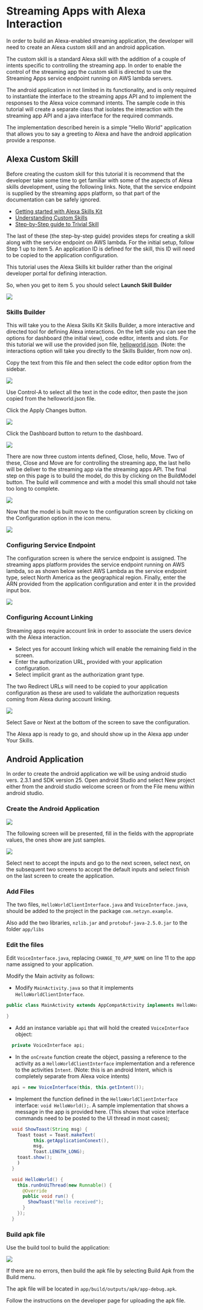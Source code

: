 # Streaming Apps with Alexa Interaction

In order to build an Alexa-enabled streaming application, the developer will
need to create an Alexa custom skill and an android application. 

The custom skill is a standard Alexa skill with the addition of a couple of intents specific to controlling the streaming app. In order to enable the control of the streaming app the custom skill is directed to use the Streaming Apps service endpoint running on AWS lambda servers.

The android application in not limited in its functionality, and is only required to instantiate the interface to the streaming apps API and to implement the responses to the Alexa voice command intents. The sample code in this tutorial will create a separate class that isolates the interaction with the streaming app API and a java interface for the required commands.

The implementation described herein is a simple "Hello World" application that allows you to say a greeting to Alexa and have the android application provide a response. 

## Alexa Custom Skill
Before creating the custom skill for this tutorial it is recommend that the developer take some time to get familiar with some of the aspects of Alexa skills development, using the following links. Note, that the service endpoint is supplied by the streaming apps platform, so that part of the documentation can be safely ignored.

* [Getting started with Alexa Skills Kit](https://developer.amazon.com/public/solutions/alexa/alexa-skills-kit/getting-started-guide)
* [Understanding Custom Skills](https://developer.amazon.com/public/solutions/alexa/alexa-skills-kit/overviews/understanding-custom-skills)
* [Step-by-Step guide to Trivial Skill](https://github.com/alexa/skill-sample-nodejs-trivia)

The last of these (the step-by-step guide) provides steps for creating a skill along with the service endpoint on AWS lambda. For the initial setup, follow Step 1 up to item 5. An application ID is defined for the skill, this ID will need to be copied to the application configuration. 

This tutorial uses the Alexa Skills kit builder rather than the original developer portal for defining interaction. 

So, when you get to item 5. you should select **Launch Skill Builder**

![](./images/LaunchBuilder.png)

### Skills Builder
This will take you to the Alexa Skills Kit Skills Builder, a more interactive and directed tool for defining Alexa interactions. On the left side you can see the options for dashboard (the initial view), code editor, intents and slots. For this tutorial we will use the provided json file, [helloworld.json](./helloworld.json). (Note: the interactions option will take you directly to the Skills Builder, from now on).

Copy the text from this file and then select the code editor option from the sidebar. 

![](./images/CodeEditor.png)

Use Control-A to select all the text in the code editor, then paste the json copied from the helloworld.json file. 

Click the Apply Changes button.

![](./images/ApplyChanges.png)
 
Click the Dashboard button to return to the dashboard.

![](./images/SelectDashboard.png) 

There are now three custom intents defined, Close, hello, Move. Two of these, Close and Move are for controlling the streaming app, the last hello will be deliver to the streaming app via the streaming apps API. The final step on this page is to build the model, do this by clicking on the BuildModel button. The build will commence and with a model this small should not take too long to complete. 

![](./images/BuildModel.png)

Now that the model is built move to the configuration screen by clicking on the Configuration option in the icon menu.

![](./images/Configuration.png)

### Configuring Service Endpoint

The configuration screen is where the service endpoint is assigned. The streaming apps platform provides the service endpoint running on AWS lambda, so as shown below select AWS Lambda as the service endpoint type, select North America as the geographical region. Finally, enter the ARN provided from the application configuration and enter it in the provided input box. 

 ![](https://s3.amazonaws.com/lantern-code-samples-images/trivia/configuration.PNG)

### Configuring Account Linking

Streaming apps require account link in order to associate the users device with the Alexa interaction. 
* Select yes for account linking which will enable the remaining field in the screen. 
* Enter the authorization URL, provided with your application configuration. 
* Select implicit grant as the authorization grant type. 

The two Redirect URLs will need to be copied to your application configuration as these are used to validate the authorization requests coming from Alexa during account linking.

![](./images/AccountLinking.png)

Select Save or Next at the bottom of the screen to save the configuration. 

The Alexa app is ready to go, and should show up in the Alexa app under Your Skills.

## Android Application

In order to create the android application we will be using android studio vers. 2.3.1 and SDK version 25. Open android Studio and select New project either from the android studio welcome screen or from the File menu within android studio.

### Create the Android Application

![](./images/New.png)

The following screen will be presented, fill in the fields with the appropriate values, the ones show are just samples.

![](./images/create.png)

Select next to accept the inputs and go to the next screen, select next, on the subsequent two screens to accept the default inputs and select finish on the last screen to create the application.

### Add Files

The two files, `HelloWorldClientInterface.java` and `VoiceInterface.java`, should be added to the project in the package `com.netzyn.example`. 

Also add the two libraries, `nzlib.jar` and `protobuf-java-2.5.0.jar` to the folder `app/libs`

### Edit the files

Edit `VoiceInterface.java`, replacing `CHANGE_TO_APP_NAME` on line 11 to the app name assigned to your application. 


Modify the Main activity as follows:

* Modify `MainActivity.java` so that it implements `HelloWorldClientInterface`. 

```java
public class MainActivity extends AppCompatActivity implements HelloWorldClientInterface {

}
```

* Add an instance variable `api` that will hold the created `VoiceInterface` object:

```java
  private VoiceInterface api;
```

* In the `onCreate` function create the object, passing a reference to the activity as a `HelloWorldClientInterface` implementation and a reference to the activities `Intent`. (Note: this is an android Intent, which is completely separate from Alexa voice intents)

```java
  api = new VoiceInterface(this, this.getIntent());
```

* Implement the function defined in the `HelloWorldClientInterface` interface: `void HelloWorld();`. A sample implementation that shows a message in the app is provided here. (This shows that voice interface commands need to be posted to the UI thread in most cases);

```java
  void ShowToast(String msg) {
    Toast toast = Toast.makeText(
          this.getApplicationConext(),
          msg,
          Toast.LENGTH_LONG);
    toast.show();
    )
  }

  void HelloWorld() {
    this.runOnUiThread(new Runnable() {
      @Override
      public void run() {
        ShowToast("Hello received");
      }
    });
  }
```

### Build apk file

Use the build tool to build the application:

![](./images/BuildApp.png)

If there are no errors, then build the apk file by selecting Build Apk from the Build menu.

The apk file will be located in `app/build/outputs/apk/app-debug.apk`.

Follow the instructions on the developer page for uploading the apk file.





 

